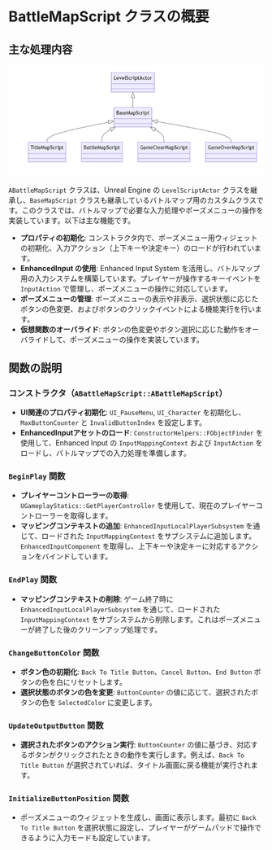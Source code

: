 # BattleMapScript クラスの概要

## 主な処理内容

![Level_ClassDiagrams](Images/Level_ClassDiagrams.png)

`ABattleMapScript` クラスは、Unreal Engine の `LevelScriptActor` クラスを継承し、`BaseMapScript` クラスも継承しているバトルマップ用のカスタムクラスです。このクラスでは、バトルマップで必要な入力処理やポーズメニューの操作を実装しています。以下は主な機能です。

- **プロパティの初期化**: コンストラクタ内で、ポーズメニュー用ウィジェットの初期化、入力アクション（上下キーや決定キー）のロードが行われています。
- **EnhancedInput の使用**: Enhanced Input System を活用し、バトルマップ用の入力システムを構築しています。プレイヤーが操作するキーイベントを `InputAction` で管理し、ポーズメニューの操作に対応しています。
- **ポーズメニューの管理**: ポーズメニューの表示や非表示、選択状態に応じたボタンの色変更、およびボタンのクリックイベントによる機能実行を行います。
- **仮想関数のオーバライド**: ボタンの色変更やボタン選択に応じた動作をオーバライドして、ポーズメニューの操作を実装しています。

## 関数の説明

### コンストラクタ（`ABattleMapScript::ABattleMapScript`）
- **UI関連のプロパティ初期化**: `UI_PauseMenu`, `UI_Character` を初期化し、`MaxButtonCounter` と `InvalidButtonIndex` を設定します。
- **EnhancedInputアセットのロード**: `ConstructorHelpers::FObjectFinder` を使用して、Enhanced Input の `InputMappingContext` および `InputAction` をロードし、バトルマップでの入力処理を準備します。

###  `BeginPlay` 関数 
- **プレイヤーコントローラーの取得**: `UGameplayStatics::GetPlayerController` を使用して、現在のプレイヤーコントローラーを取得します。
- **マッピングコンテキストの追加**: `EnhancedInputLocalPlayerSubsystem` を通じて、ロードされた `InputMappingContext` をサブシステムに追加します。`EnhancedInputComponent` を取得し、上下キーや決定キーに対応するアクションをバインドしています。

###  `EndPlay` 関数 
- **マッピングコンテキストの削除**: ゲーム終了時に `EnhancedInputLocalPlayerSubsystem` を通じて、ロードされた `InputMappingContext` をサブシステムから削除します。これはポーズメニューが終了した後のクリーンアップ処理です。

###  `ChangeButtonColor` 関数 
- **ボタン色の初期化**: `Back To Title Button`、`Cancel Button`、`End Button` ボタンの色を白にリセットします。
- **選択状態のボタンの色を変更**: `ButtonCounter` の値に応じて、選択されたボタンの色を `SelectedColor` に変更します。

### `UpdateOutputButton` 関数
- **選択されたボタンのアクション実行**: `ButtonCounter` の値に基づき、対応するボタンがクリックされたときの動作を実行します。例えば、`Back To Title Button` が選択されていれば、タイトル画面に戻る機能が実行されます。

### `InitializeButtonPosition` 関数
- ポーズメニューのウィジェットを生成し、画面に表示します。最初に `Back To Title Button` を選択状態に設定し、プレイヤーがゲームパッドで操作できるように入力モードも設定しています。